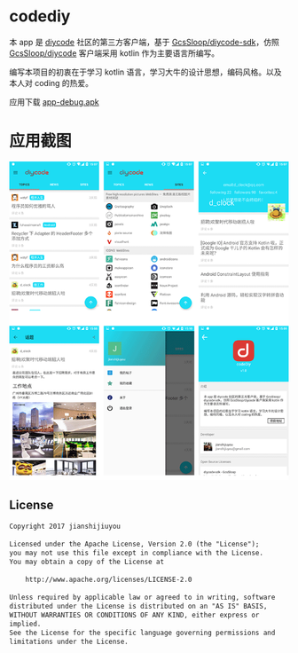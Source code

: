 # codediy
本 app 是 [diycode](https://www.diycode.cc/) 社区的第三方客户端，基于 [GcsSloop/diycode-sdk](https://github.com/GcsSloop/diycode-sdk)，仿照 [GcsSloop/diycode](https://github.com/GcsSloop/diycode) 客户端采用 kotlin 作为主要语言所编写。

编写本项目的初衷在于学习 kotlin 语言，学习大牛的设计思想，编码风格。以及本人对 coding 的热爱。

应用下载 [app-debug.apk](http://os6ycxx7w.bkt.clouddn.com/github/app-debug.apk)
# 应用截图
![](appdata/screenshot.gif)
## License
```
Copyright 2017 jianshijiuyou

Licensed under the Apache License, Version 2.0 (the "License");
you may not use this file except in compliance with the License.
You may obtain a copy of the License at

    http://www.apache.org/licenses/LICENSE-2.0

Unless required by applicable law or agreed to in writing, software
distributed under the License is distributed on an "AS IS" BASIS,
WITHOUT WARRANTIES OR CONDITIONS OF ANY KIND, either express or implied.
See the License for the specific language governing permissions and
limitations under the License.
```
